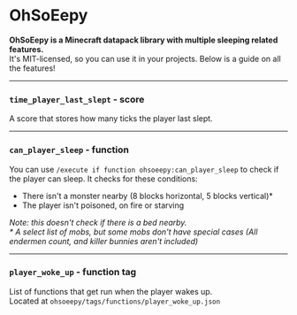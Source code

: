 # OhSoEepy

<b>
OhSoEepy is a Minecraft datapack library with multiple sleeping related features.
</b><br>
It's MIT-licensed, so you can use it in your projects. Below is a guide on all the features!

***

### `time_player_last_slept` - score

A score that stores how many ticks the player last slept.

***

### `can_player_sleep` - function

You can use `/execute if function ohsoeepy:can_player_sleep` to check if the player can sleep. It checks for these conditions: <br>

<ul>
    <li>There isn't a monster nearby (8 blocks horizontal, 5 blocks vertical)*</li>
    <li>The player isn't poisoned, on fire or starving</li>
</ul>

<i>
Note: this doesn't check if there is a bed nearby.<br>
 * A select list of mobs, but some mobs don't have special cases (All endermen count, and killer bunnies aren't included)
</i>

***

### `player_woke_up` - function tag

List of functions that get run when the player wakes up.<br>
Located at `ohsoeepy/tags/functions/player_woke_up.json`
